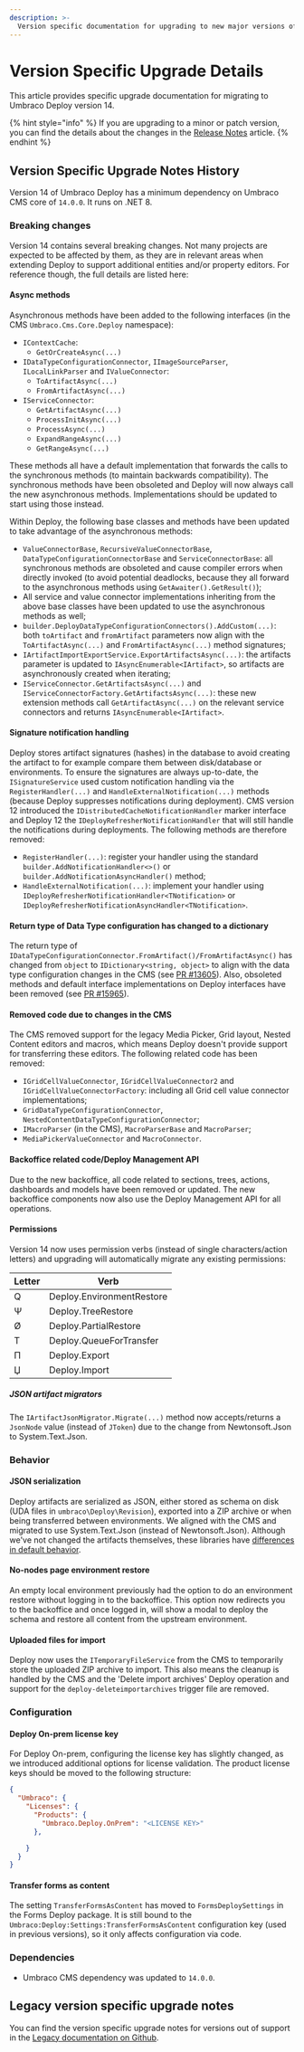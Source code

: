 ```yaml
---
description: >-
  Version specific documentation for upgrading to new major versions of Umbraco Deploy.
---
```


# Version Specific Upgrade Details
This article provides specific upgrade documentation for migrating to Umbraco Deploy version 14.

{% hint style="info" %}
If you are upgrading to a minor or patch version, you can find the details about the changes in the [Release Notes](../release-notes.md) article.
{% endhint %}

## Version Specific Upgrade Notes History
Version 14 of Umbraco Deploy has a minimum dependency on Umbraco CMS core of `14.0.0`. It runs on .NET 8.

### **Breaking changes**
Version 14 contains several breaking changes. Not many projects are expected to be affected by them, as they are in relevant areas when extending Deploy to support additional entities and/or property editors. For reference though, the full details are listed here:

#### Async methods
Asynchronous methods have been added to the following interfaces (in the CMS `Umbraco.Cms.Core.Deploy` namespace):
- `IContextCache`:
  - `GetOrCreateAsync(...)`
- `IDataTypeConfigurationConnector`, `IImageSourceParser`, `ILocalLinkParser` and `IValueConnector`:
  - `ToArtifactAsync(...)`
  - `FromArtifactAsync(...)`
- `IServiceConnector`:
  - `GetArtifactAsync(...)`
  - `ProcessInitAsync(...)`
  - `ProcessAsync(...)`
  - `ExpandRangeAsync(...)`
  - `GetRangeAsync(...)`

These methods all have a default implementation that forwards the calls to the synchronous methods (to maintain backwards compatibility). The synchronous methods have been obsoleted and Deploy will now always call the new asynchronous methods. Implementations should be updated to start using those instead.

Within Deploy, the following base classes and methods have been updated to take advantage of the asynchronous methods:
- `ValueConnectorBase`, `RecursiveValueConnectorBase`, `DataTypeConfigurationConnectorBase` and `ServiceConnectorBase`: all synchronous methods are obsoleted and cause compiler errors when directly invoked (to avoid potential deadlocks, because they all forward to the asynchronous methods using `GetAwaiter().GetResult()`);
- All service and value connector implementations inheriting from the above base classes have been updated to use the asynchronous methods as well;
- `builder.DeployDataTypeConfigurationConnectors().AddCustom(...)`: both `toArtifact` and `fromArtifact` parameters now align with the `ToArtifactAsync(...)` and `FromArtifactAsync(...)` method signatures;
- `IArtifactImportExportService.ExportArtifactsAsync(...)`: the artifacts parameter is updated to `IAsyncEnumerable<IArtifact>`, so artifacts are asynchronously created when iterating;
- `IServiceConnector.GetArtifactsAsync(...)` and `IServiceConnectorFactory.GetArtifactsAsync(...)`: these new extension methods call `GetArtifactAsync(...)` on the relevant service connectors and returns `IAsyncEnumerable<IArtifact>`.

#### Signature notification handling
Deploy stores artifact signatures (hashes) in the database to avoid creating the artifact to for example compare them between disk/database or environments. To ensure the signatures are always up-to-date, the `ISignatureService` used custom notification handling via the `RegisterHandler(...)` and `HandleExternalNotification(...)` methods (because Deploy suppresses notifications during deployment). CMS version 12 introduced the `IDistributedCacheNotificationHandler` marker interface and Deploy 12 the `IDeployRefresherNotificationHandler` that will still handle the notifications during deployments. The following methods are therefore removed:
- `RegisterHandler(...)`: register your handler using the standard `builder.AddNotificationHandler<>()` or `builder.AddNotificationAsyncHandler()` method;
- `HandleExternalNotification(...)`: implement your handler using `IDeployRefresherNotificationHandler<TNotification>` or `IDeployRefresherNotificationAsyncHandler<TNotification>`.

#### Return type of Data Type configuration has changed to a dictionary
The return type of `IDataTypeConfigurationConnector.FromArtifact()/FromArtifactAsync()` has changed from `object` to `IDictionary<string, object>` to align with the data type configuration changes in the CMS (see [PR #13605](https://github.com/umbraco/Umbraco-CMS/pull/13605)). Also, obsoleted methods and default interface implementations on Deploy interfaces have been removed (see [PR #15965](https://github.com/umbraco/Umbraco-CMS/pull/15965)).

#### Removed code due to changes in the CMS
The CMS removed support for the legacy Media Picker, Grid layout, Nested Content editors and macros, which means Deploy doesn't provide support for transferring these editors. The following related code has been removed:
- `IGridCellValueConnector`, `IGridCellValueConnector2` and `IGridCellValueConnectorFactory`: including all Grid cell value connector implementations;
- `GridDataTypeConfigurationConnector`, `NestedContentDataTypeConfigurationConnector`;
- `IMacroParser` (in the CMS), `MacroParserBase` and `MacroParser`;
- `MediaPickerValueConnector` and `MacroConnector`.

#### Backoffice related code/Deploy Management API
Due to the new backoffice, all code related to sections, trees, actions, dashboards and models have been removed or updated. The new backoffice components now also use the Deploy Management API for all operations.

#### Permissions
Version 14 now uses permission verbs (instead of single characters/action letters) and upgrading will automatically migrate any existing permissions:

| Letter | Verb                      |
| -------| --------------------------|
| Q      | Deploy.EnvironmentRestore |
| Ψ      | Deploy.TreeRestore        |
| Ø      | Deploy.PartialRestore     |
| T      | Deploy.QueueForTransfer   |
| П      | Deploy.Export             |
| Џ      | Deploy.Import             |

##### JSON artifact migrators
The `IArtifactJsonMigrator.Migrate(...)` method now accepts/returns a `JsonNode` value (instead of `JToken`) due to the change from Newtonsoft.Json to System.Text.Json.

### **Behavior**

#### JSON serialization
Deploy artifacts are serialized as JSON, either stored as schema on disk (UDA files in `umbraco\Deploy\Revision`), exported into a ZIP archive or when being transferred between environments. We aligned with the CMS and migrated to use System.Text.Json (instead of Newtonsoft.Json). Although we've not changed the artifacts themselves, these libraries have [differences in default behavior](https://learn.microsoft.com/en-us/dotnet/standard/serialization/system-text-json/migrate-from-newtonsoft?pivots=dotnet-8-0).

#### No-nodes page environment restore
An empty local environment previously had the option to do an environment restore without logging in to the backoffice. This option now redirects you to the backoffice and once logged in, will show a modal to deploy the schema and restore all content from the upstream environment.

#### Uploaded files for import
Deploy now uses the `ITemporaryFileService` from the CMS to temporarily store the uploaded ZIP archive to import. This also means the cleanup is handled by the CMS and the 'Delete import archives' Deploy operation and support for the `deploy-deleteimportarchives` trigger file are removed.

### **Configuration**

#### Deploy On-prem license key
For Deploy On-prem, configuring the license key has slightly changed, as we introduced additional options for license validation. The product license keys should be moved to the following structure:

```json
{
  "Umbraco": {
    "Licenses": {
      "Products": {
        "Umbraco.Deploy.OnPrem": "<LICENSE KEY>"
      },

    }
  }
}
```

#### Transfer forms as content
The setting `TransferFormsAsContent` has moved to `FormsDeploySettings` in the Forms Deploy package. It is still bound to the `Umbraco:Deploy:Settings:TransferFormsAsContent` configuration key (used in previous versions), so it only affects configuration via code.

### **Dependencies**
* Umbraco CMS dependency was updated to `14.0.0`.

## Legacy version specific upgrade notes
You can find the version specific upgrade notes for versions out of support in the [Legacy documentation on Github](https://github.com/umbraco/UmbracoDocs/blob/umbraco-eol-versions/11/umbraco-deploy/upgrades/version-specific.md).
